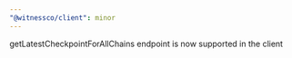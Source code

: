 ```yaml
---
"@witnessco/client": minor
---
```


getLatestCheckpointForAllChains endpoint is now supported in the client
